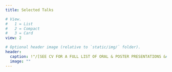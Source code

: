 ```yaml
---
title: Selected Talks

# View.
#   1 = List
#   2 = Compact
#   3 = Card
view: 2

# Optional header image (relative to `static/img/` folder).
header:
  caption: !"/[SEE CV FOR A FULL LIST OF ORAL & POSTER PRESENTATIONS &#8250;/](/{/{/< ref "//cv///_index.md" />/}/})"
  image: ""
---
```

